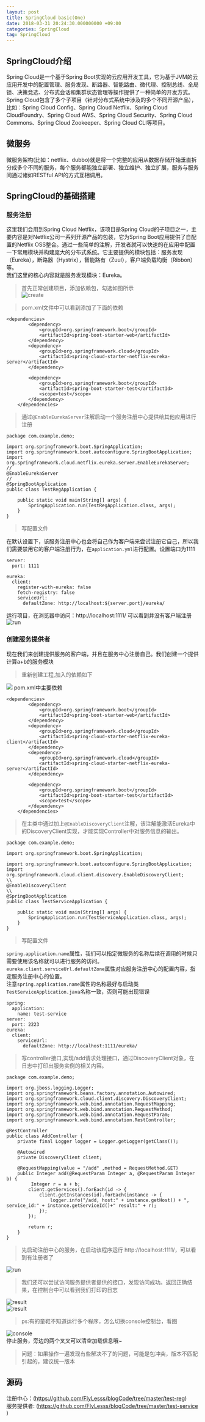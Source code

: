 ```yaml
---
layout: post
title: SpringCloud basic(One)
date: 2018-03-31 20:24:30.000000000 +09:00
categories: SpringCloud
tag: SpringCloud
---
```

## **SpringCloud介绍**
Spring Cloud是一个基于Spring Boot实现的云应用开发工具，它为基于JVM的云应用开发中的配置管理、服务发现、断路器、智能路由、微代理、控制总线、全局锁、决策竞选、分布式会话和集群状态管理等操作提供了一种简单的开发方式。<br>
Spring Cloud包含了多个子项目（针对分布式系统中涉及的多个不同开源产品），比如：Spring Cloud Config、Spring Cloud Netflix、Spring Cloud CloudFoundry、Spring Cloud AWS、Spring Cloud Security、Spring Cloud Commons、Spring Cloud Zookeeper、Spring Cloud CLI等项目。
## **微服务**
微服务架构(比如：netflix、dubbo)就是将一个完整的应用从数据存储开始垂直拆分成多个不同的服务，每个服务都能独立部署、独立维护、独立扩展，服务与服务间通过诸如RESTful API的方式互相调用。
## **SpringCloud的基础搭建**
### 服务注册
这里我们会用到Spring Cloud Netflix，该项目是Spring Cloud的子项目之一，主要内容是对Netflix公司一系列开源产品的包装，它为Spring Boot应用提供了自配置的Netflix OSS整合。通过一些简单的注解，开发者就可以快速的在应用中配置一下常用模块并构建庞大的分布式系统。它主要提供的模块包括：服务发现（Eureka），断路器（Hystrix），智能路有（Zuul），客户端负载均衡（Ribbon）等。<br>
我们这里的核心内容就是服务发现模块：Eureka。<br>
>首先正常创建项目，添加依赖包，勾选如图所示<br>
![create](http://p6b2ow781.bkt.clouddn.com/springcloud1.png)<br>

>pom.xml文件中可以看到添加了下面的依赖<br>

```
<dependencies>
		<dependency>
			<groupId>org.springframework.boot</groupId>
			<artifactId>spring-boot-starter-web</artifactId>
		</dependency>
		<dependency>
			<groupId>org.springframework.cloud</groupId>
			<artifactId>spring-cloud-starter-netflix-eureka-server</artifactId>
		</dependency>

		<dependency>
			<groupId>org.springframework.boot</groupId>
			<artifactId>spring-boot-starter-test</artifactId>
			<scope>test</scope>
		</dependency>
	</dependencies>
```
>通过`@EnableEurekaServer`注解启动一个服务注册中心提供给其他应用进行注册<br>

```
package com.example.demo;

import org.springframework.boot.SpringApplication;
import org.springframework.boot.autoconfigure.SpringBootApplication;
import org.springframework.cloud.netflix.eureka.server.EnableEurekaServer;
//
@EnableEurekaServer
//
@SpringBootApplication
public class TestRegApplication {

	public static void main(String[] args) {
		SpringApplication.run(TestRegApplication.class, args);
	}
}

```

>写配置文件<br>

在默认设置下，该服务注册中心也会将自己作为客户端来尝试注册它自己，所以我们需要禁用它的客户端注册行为，在`application.yml`进行配置。设置端口为1111<br>
```
server:
  port: 1111
  
eureka:
  client:
    register-with-eureka: false
    fetch-registry: false
    serviceUrl:
      defaultZone: http://localhost:${server.port}/eureka/
```

运行项目，在浏览器中访问：http://localhost:1111/ 可以看到并没有客户端注册<br>
![run](http://p6b2ow781.bkt.clouddn.com/springCloud2.png)
### 创建服务提供者
现在我们来创建提供服务的客户端，并且在服务中心注册自己。我们创建一个提供计算a+b的服务模块<br>
>重新创建工程,加入的依赖如下<br>

![](http://p6b2ow781.bkt.clouddn.com/springCloud3.png)
pom.xml中主要依赖  
```
<dependencies>
		<dependency>
			<groupId>org.springframework.boot</groupId>
			<artifactId>spring-boot-starter-web</artifactId>
		</dependency>
		<dependency>
			<groupId>org.springframework.cloud</groupId>
			<artifactId>spring-cloud-starter-netflix-eureka-client</artifactId>
		</dependency>
		<dependency>
			<groupId>org.springframework.cloud</groupId>
			<artifactId>spring-cloud-starter-netflix-eureka-server</artifactId>
		</dependency>

		<dependency>
			<groupId>org.springframework.boot</groupId>
			<artifactId>spring-boot-starter-test</artifactId>
			<scope>test</scope>
		</dependency>
	</dependencies>
```
>在主类中通过加上`@EnableDiscoveryClient`注解，该注解能激活Eureka中的DiscoveryClient实现，才能实现Controller中对服务信息的输出。<br>

```
package com.example.demo;

import org.springframework.boot.SpringApplication;

import org.springframework.boot.autoconfigure.SpringBootApplication;
import org.springframework.cloud.client.discovery.EnableDiscoveryClient;
\\
@EnableDiscoveryClient
\\
@SpringBootApplication
public class TestServiceApplication {

	public static void main(String[] args) {
		SpringApplication.run(TestServiceApplication.class, args);
	}
}

```
>写配置文件<br>

`spring.application.name`属性，我们可以指定微服务的名称后续在调用的时候只需要使用该名称就可以进行服务的访问。<br>
`eureka.client.serviceUrl.defaultZone`属性对应服务注册中心的配置内容，指定服务注册中心的位置。<br>
注意`spring.application.name`属性的名称最好与启动类`TestServiceApplication.java`名称一致，否则可能出现错误
```
spring:
  application:
    name: test-service
server:
  port: 2223
eureka:
  client:
    serviceUrl:
      defaultZone: http://localhost:1111/eureka/
```
>写controller接口,实现/add请求处理接口，通过DiscoveryClient对象，在日志中打印出服务实例的相关内容。<br>

```
package com.example.demo;

import org.jboss.logging.Logger;
import org.springframework.beans.factory.annotation.Autowired;
import org.springframework.cloud.client.discovery.DiscoveryClient;
import org.springframework.web.bind.annotation.RequestMapping;
import org.springframework.web.bind.annotation.RequestMethod;
import org.springframework.web.bind.annotation.RequestParam;
import org.springframework.web.bind.annotation.RestController;

@RestController
public class AddController {
	private final Logger logger = Logger.getLogger(getClass());

    @Autowired
    private DiscoveryClient client;

    @RequestMapping(value = "/add" ,method = RequestMethod.GET)
    public Integer add(@RequestParam Integer a, @RequestParam Integer b) {
    	 Integer r = a + b;
    	client.getServices().forEach(id -> {
    		client.getInstances(id).forEach(instance -> {
                logger.info("/add, host:" + instance.getHost() + ", service_id:" + instance.getServiceId()+" result:" + r);
            });
        });
   
        return r;
    }
}

```

>先启动注册中心的服务，在启动该程序运行 http://localhost:1111/，可以看到有注册者了<br>

![run](http://p6b2ow781.bkt.clouddn.com/springCloud4.png)<br>

>我们还可以尝试访问服务提供者提供的接口，发现访问成功。返回正确结果，在控制台中可以看到我们打印的日志<br>

![result](http://p6b2ow781.bkt.clouddn.com/SpringCloud5.png)<br>
![result](http://p6b2ow781.bkt.clouddn.com/SpringCloud6.png)<br>

>ps:有的童鞋不知道运行多个程序，怎么切换console控制台，看图<br>

![console](http://p6b2ow781.bkt.clouddn.com/blog/console.png)<br>
停止服务，旁边的两个叉叉可以清空加载信息哦~

>问题：如果操作一遍发现有些解决不了的问题，可能是包冲突，版本不匹配引起的，建议统一版本<br>

## 源码
注册中心：(https://github.com/FlyLesss/blogCode/tree/master/test-reg)<br>
服务提供者: (https://github.com/FlyLesss/blogCode/tree/master/test-service
)